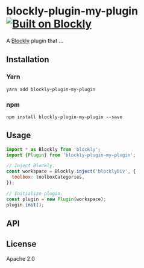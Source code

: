 # blockly-plugin-my-plugin [![Built on Blockly](https://tinyurl.com/built-on-blockly)](https://github.com/google/blockly)

<!--
  - TODO: Edit plugin description.
  -->
A [Blockly](https://www.npmjs.com/package/blockly) plugin that ...

## Installation

### Yarn
```
yarn add blockly-plugin-my-plugin
```

### npm
```
npm install blockly-plugin-my-plugin --save
```

## Usage

<!--
  - TODO: Update usage.
  -->
```js
import * as Blockly from 'blockly';
import {Plugin} from 'blockly-plugin-my-plugin';

// Inject Blockly.
const workspace = Blockly.inject('blocklyDiv', {
  toolbox: toolboxCategories,
});

// Initialize plugin.
const plugin = new Plugin(workspace);
plugin.init();
```

## API

<!--
  - TODO: describe the API.
  -->

## License
Apache 2.0
